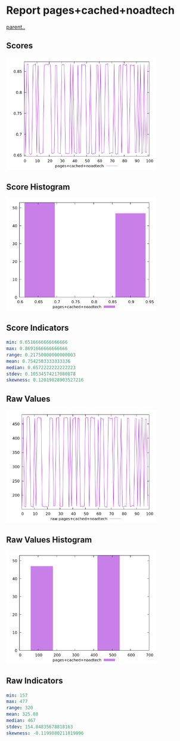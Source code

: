 # Report pages+cached+noadtech

[parent..](./..)  


## Scores

![score](./score.png)  

## Score Histogram

![hist](./hist.png)  

## Score Indicators

```yaml
min: 0.6516666666666666
max: 0.8691666666666666
range: 0.21750000000000003
mean: 0.7542583333333336
median: 0.6572222222222223
stdev: 0.10534574217080878
skewness: 0.12019828903527216

```

## Raw Values

![raw](./raw.png)  

## Raw Values Histogram

![raw hist](./raw_hist.png)  

## Raw Indicators

```yaml
min: 157
max: 477
range: 320
mean: 325.08
median: 467
stdev: 154.84835678818163
skewness: -0.1199880211819096

```

<style>
  img {
    max-width: 80%;
  }
</style>
      
